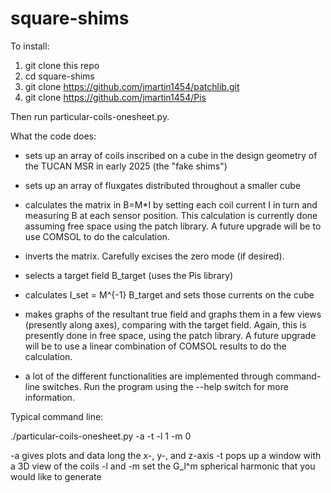 # square-shims

To install:

1.  git clone this repo
2.  cd square-shims
3.  git clone https://github.com/jmartin1454/patchlib.git
4.  git clone https://github.com/jmartin1454/Pis

Then run particular-coils-onesheet.py.

What the code does:

- sets up an array of coils inscribed on a cube in the design geometry
  of the TUCAN MSR in early 2025 (the "fake shims")

- sets up an array of fluxgates distributed throughout a smaller cube

- calculates the matrix in B=M*I by setting each coil current I in
  turn and measuring B at each sensor position.  This calculation is
  currently done assuming free space using the patch library.  A
  future upgrade will be to use COMSOL to do the calculation.

- inverts the matrix.  Carefully excises the zero mode (if desired).

- selects a target field B_target (uses the Pis library)

- calculates I_set = M^{-1} B_target and sets those currents on the
  cube

- makes graphs of the resultant true field and graphs them in a few
  views (presently along axes), comparing with the target field.
  Again, this is presently done in free space, using the patch
  library.  A future upgrade will be to use a linear combination of
  COMSOL results to do the calculation.

- a lot of the different functionalities are implemented through
  command-line switches.  Run the program using the --help switch for
  more information.


Typical command line:

./particular-coils-onesheet.py -a -t -l 1 -m 0

-a gives plots and data long the x-, y-, and z-axis
-t pops up a window with a 3D view of the coils
-l and -m set the G_l^m spherical harmonic that you would like to generate

